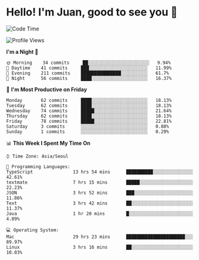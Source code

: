 # Hello! I'm Juan, good to see you 👋

<!--
**Y-k-Y/Y-k-Y** is a ✨ _special_ ✨ repository because its `README.md` (this file) appears on your GitHub profile.

Here are some ideas to get you started:

- 🔭 I’m currently working on ...
- 🌱 I’m currently learning ...
- 👯 I’m looking to collaborate on ...
- 🤔 I’m looking for help with ...
- 💬 Ask me about ...
- 📫 How to reach me: ...
- 😄 Pronouns: ...
- ⚡ Fun fact: ...
-->
<!--
![Profile views](https://gpvc.arturio.dev/Y-k-Y)

[![Omid Nikrah StackOverflow](https://github-readme-stackoverflow.vercel.app/?userID=9517076)](https://stackoverflow.com/users/9517076/i-have-10-fingers)
-->

<!--START_SECTION:waka-->
![Code Time](http://img.shields.io/badge/Code%20Time-426%20hrs%2058%20mins-blue)

![Profile Views](http://img.shields.io/badge/Profile%20Views-0-blue)

**I'm a Night 🦉** 

```text
🌞 Morning    34 commits     ██░░░░░░░░░░░░░░░░░░░░░░░   9.94% 
🌆 Daytime    41 commits     ███░░░░░░░░░░░░░░░░░░░░░░   11.99% 
🌃 Evening    211 commits    ███████████████░░░░░░░░░░   61.7% 
🌙 Night      56 commits     ████░░░░░░░░░░░░░░░░░░░░░   16.37%

```
📅 **I'm Most Productive on Friday** 

```text
Monday       62 commits     ████░░░░░░░░░░░░░░░░░░░░░   18.13% 
Tuesday      62 commits     ████░░░░░░░░░░░░░░░░░░░░░   18.13% 
Wednesday    74 commits     █████░░░░░░░░░░░░░░░░░░░░   21.64% 
Thursday     62 commits     ████░░░░░░░░░░░░░░░░░░░░░   18.13% 
Friday       78 commits     █████░░░░░░░░░░░░░░░░░░░░   22.81% 
Saturday     3 commits      ░░░░░░░░░░░░░░░░░░░░░░░░░   0.88% 
Sunday       1 commits      ░░░░░░░░░░░░░░░░░░░░░░░░░   0.29%

```


📊 **This Week I Spent My Time On** 

```text
⌚︎ Time Zone: Asia/Seoul

💬 Programming Languages: 
TypeScript               13 hrs 54 mins      ██████████░░░░░░░░░░░░░░░   42.61% 
textmate                 7 hrs 15 mins       █████░░░░░░░░░░░░░░░░░░░░   22.23% 
JSON                     3 hrs 52 mins       ███░░░░░░░░░░░░░░░░░░░░░░   11.86% 
Text                     3 hrs 42 mins       ██░░░░░░░░░░░░░░░░░░░░░░░   11.37% 
Java                     1 hr 20 mins        █░░░░░░░░░░░░░░░░░░░░░░░░   4.09%

💻 Operating System: 
Mac                      29 hrs 23 mins      ██████████████████████░░░   89.97% 
Linux                    3 hrs 16 mins       ██░░░░░░░░░░░░░░░░░░░░░░░   10.03%

```


<!--END_SECTION:waka-->

